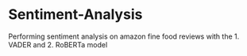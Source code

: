 # Sentiment-Analysis
Performing sentiment analysis on amazon fine food reviews with the 1. VADER and 2. RoBERTa model
